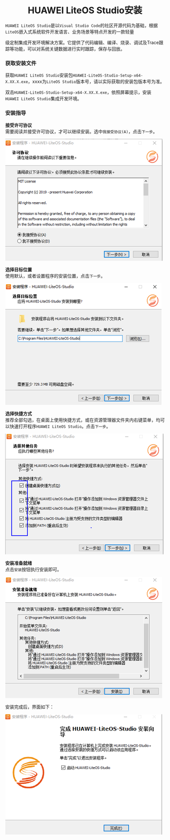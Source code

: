 <p align="center">
  <h1 align="center">HUAWEI LiteOS Studio安装</h1>
</p>

`HUAWEI LiteOS Studio`是以`Visual Studio Code`的社区开源代码为基础，根据`LiteOS`嵌入式系统软件开发语言、业务场景等特点开发的一款轻量

级定制集成开发环境解决方案。它提供了代码编辑、编译、烧录、调试及Trace跟踪等功能，可以对系统关键数据进行实时跟踪，保存与回放。

### 获取安装文件

获取`HUAWEI LiteOS Studio`安装包`HUAWEI-LiteOS-Studio-Setup-x64-X.XX.X.exe`，xxxx为`LiteOS Studio`版本号，请以实际获取的安装包版本号为准。

双击`HUAWEI-LiteOS-Studio-Setup-x64-X.XX.X.exe`，依照屏幕提示，安装`HUAWEI LiteOS Studio`集成开发环境。

### 安装指导

**接受许可协议**	 
需要阅读并接受许可协议，才可以继续安装。选中`我接受协议(A)`，点击`下一步`。

![avatar](images/acceptLicense.png)

**选择目标位置**	 
使用默认，或者设置程序的安装位置，点击`下一步`。

![avatar](images/installLocation.png)

**选择快捷方式**	 
推荐全部勾选，在桌面上使用快捷方式，或在资源管理器文件夹内右键菜单，均可以快速打开程序`HUAWEI LiteOS Studio`。点击`下一步`。

![avatar](images/installShortcut.png)

**安装准备就绪**	 
点击`安装`按钮执行安装即可。

![avatar](images/installStart.png)

安装完成后，界面如下：

![avatar](images/installEnd.png)
